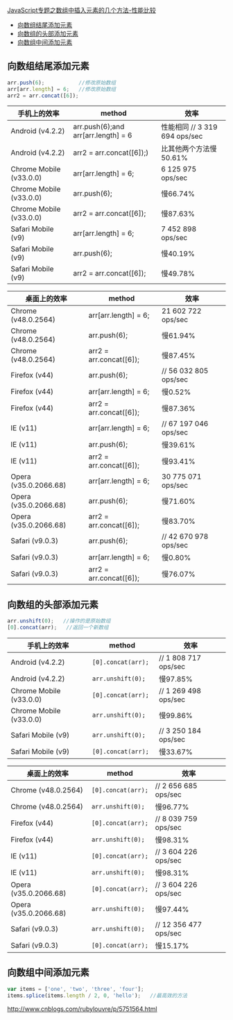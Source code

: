 [JavaScript专题之数组中插入元素的几个方法-性能比较](#top)

- [向数组结尾添加元素](#%E5%90%91%E6%95%B0%E7%BB%84%E7%BB%93%E5%B0%BE%E6%B7%BB%E5%8A%A0%E5%85%83%E7%B4%A0)
- [向数组的头部添加元素](#%E5%90%91%E6%95%B0%E7%BB%84%E7%9A%84%E5%A4%B4%E9%83%A8%E6%B7%BB%E5%8A%A0%E5%85%83%E7%B4%A0)
- [向数组中间添加元素](#%E5%90%91%E6%95%B0%E7%BB%84%E4%B8%AD%E9%97%B4%E6%B7%BB%E5%8A%A0%E5%85%83%E7%B4%A0)

## 向数组结尾添加元素

```javascript
arr.push(6);           //修改原始数组
arr[arr.length] = 6;   //修改原始数组
arr2 = arr.concat([6]);
```


手机上的效率|method| 效率
---|---|---
Android (v4.2.2)| arr.push(6);and arr[arr.length] = 6| 性能相同 // 3 319 694 ops/sec
Android (v4.2.2)| arr2 = arr.concat([6]);)|比其他两个方法慢50.61%
Chrome Mobile (v33.0.0)|arr[arr.length] = 6;| 6 125 975 ops/sec
Chrome Mobile (v33.0.0)|arr.push(6);|慢66.74%
Chrome Mobile (v33.0.0)|arr2 = arr.concat([6]);|慢87.63%
Safari Mobile (v9)|arr[arr.length] = 6;| 7 452 898 ops/sec
Safari Mobile (v9)|arr.push(6);|慢40.19%
Safari Mobile (v9)|arr2 = arr.concat([6]);|慢49.78%


桌面上的效率|method| 效率
---|---|---
Chrome (v48.0.2564)|arr[arr.length] = 6;|21 602 722 ops/sec
Chrome (v48.0.2564)|arr.push(6); |慢61.94%
Chrome (v48.0.2564)|arr2 = arr.concat([6]); |慢87.45%
Firefox (v44)|arr.push(6); |// 56 032 805 ops/sec
Firefox (v44)|arr[arr.length] = 6; |慢0.52%
Firefox (v44)|arr2 = arr.concat([6]); |慢87.36%
IE (v11)|arr[arr.length] = 6; |// 67 197 046 ops/sec
IE (v11)|arr.push(6); |慢39.61%
IE (v11)|arr2 = arr.concat([6]); |慢93.41%
Opera (v35.0.2066.68)|arr[arr.length] = 6;|30 775 071 ops/sec
Opera (v35.0.2066.68)|arr.push(6); |慢71.60%
Opera (v35.0.2066.68)|arr2 = arr.concat([6]);|慢83.70%
Safari (v9.0.3)|arr.push(6);|// 42 670 978 ops/sec
Safari (v9.0.3)|arr[arr.length] = 6;|慢0.80%
Safari (v9.0.3)|arr2 = arr.concat([6]); |慢76.07%

## 向数组的头部添加元素

```javascript
arr.unshift(0);   //操作的是原始数组
[0].concat(arr);   //返回一个新数组
```


手机上的效率|method| 效率
---|---|---
Android (v4.2.2)| `[0].concat(arr);` |// 1 808 717 ops/sec
Android (v4.2.2)| `arr.unshift(0);`| 慢97.85%
Chrome Mobile (v33.0.0)|`[0].concat(arr);`| // 1 269 498 ops/sec
Chrome Mobile (v33.0.0)|`arr.unshift(0);` |慢99.86%
Safari Mobile (v9)|`arr.unshift(0);` |// 3 250 184 ops/sec
Safari Mobile (v9)|`[0].concat(arr); `|慢33.67%


桌面上的效率|method| 效率
---|---|---
Chrome (v48.0.2564)|`[0].concat(arr);` |// 2 656 685 ops/sec
Chrome (v48.0.2564)|`arr.unshift(0);` |慢96.77%
Firefox (v44)|`[0].concat(arr);` |// 8 039 759 ops/sec
Firefox (v44)|`arr.unshift(0);`|慢98.31%
IE (v11)|`[0].concat(arr);` |// 3 604 226 ops/sec
IE (v11)|`arr.unshift(0);` |慢98.31%
Opera (v35.0.2066.68)|`[0].concat(arr);`| // 3 604 226 ops/sec
Opera (v35.0.2066.68)|`arr.unshift(0);`| 慢97.44%
Safari (v9.0.3)|`arr.unshift(0);` |// 12 356 477 ops/sec
Safari (v9.0.3)|`[0].concat(arr);`| 慢15.17%


## 向数组中间添加元素

```javascript
var items = ['one', 'two', 'three', 'four'];
items.splice(items.length / 2, 0, 'hello');   //最高效的方法
```

http://www.cnblogs.com/rubylouvre/p/5751564.html
